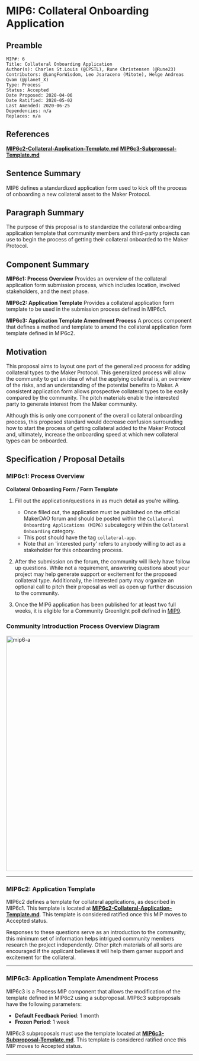 # MIP6: Collateral Onboarding Application

## Preamble
```
MIP#: 6
Title: Collateral Onboarding Application
Author(s): Charles St.Louis (@CPSTL), Rune Christensen (@Rune23)
Contributors: @LongForWisdom, Leo Jsaraceno (Mitote), Helge Andreas Qvam (@planet_X)
Type: Process
Status: Accepted
Date Proposed: 2020-04-06
Date Ratified: 2020-05-02
Last Amended: 2020-06-25
Dependencies: n/a
Replaces: n/a
```

## References
**[MIP6c2-Collateral-Application-Template.md](MIP6c2-Collateral-Application-Template.md)**
**[MIP6c3-Subproposal-Template.md](MIP6c3-Subproposal-Template.md)**

## Sentence Summary

MIP6 defines a standardized application form used to kick off the process of onboarding a new collateral asset to the Maker Protocol.

## Paragraph Summary

The purpose of this proposal is to standardize the collateral onboarding application template that community members and third-party projects can use to begin the process of getting their collateral onboarded to the Maker Protocol.

## Component Summary

**MIP6c1: Process Overview**
Provides an overview of the collateral application form submission process, which includes location, involved stakeholders, and the next phase.

**MIP6c2: Application Template**
Provides a collateral application form template to be used in the submission process defined in MIP6c1.

**MIP6c3: Application Template Amendment Process**
A process component that defines a method and template to amend the collateral application form template defined in MIP6c2.

## Motivation

This proposal aims to layout one part of the generalized process for adding collateral types to the Maker Protocol. This generalized process will allow the community to get an idea of what the applying collateral is, an overview of the risks, and an understanding of the potential benefits to Maker. A consistent application form allows prospective collateral types to be easily compared by the community. The pitch materials enable the interested party to generate interest from the Maker community.

Although this is only one component of the overall collateral onboarding process, this proposed standard would decrease confusion surrounding how to start the process of getting collateral added to the Maker Protocol and, ultimately, increase the onboarding speed at which new collateral types can be onboarded.

## Specification / Proposal Details

### MIP6c1: Process Overview

**Collateral Onboarding Form / Form Template**
1.  Fill out the application/questions in as much detail as you're willing.

    -   Once filled out, the application must be published on the official MakerDAO forum and should be posted within the `Collateral Onboarding Applications (MIP6)` subcategory within the `Collateral Onboarding` category.
    -   This post should have the tag `collateral-app.`
    -   Note that an 'interested party' refers to anybody willing to act as a stakeholder for this onboarding process.

2.  After the submission on the forum, the community will likely have follow up questions. While not a requirement, answering questions about your project may help generate support or excitement for the proposed collateral type. Additionally, the interested party may organize an optional call to pitch their proposal as well as open up further discussion to the community.

3. Once the MIP6 application has been published for at least two full weeks, it is eligible for a Community Greenlight poll defined in [MIP9](https://github.com/makerdao/mips/blob/master/MIP9/mip9.md).

### Community Introduction Process Overview Diagram

<img width="635" alt="mip6-a" src="https://user-images.githubusercontent.com/32653033/83067804-49cb6a00-a035-11ea-9841-73b66df52fef.png">

---
### MIP6c2: Application Template

MIP6c2 defines a template for collateral applications, as described in MIP6c1. This template is located at **[MIP6c2-Collateral-Application-Template.md](MIP6c2-Collateral-Application-Template.md)**. This template is considered ratified once this MIP moves to Accepted status.

Responses to these questions serve as an introduction to the community; this minimum set of information helps intrigued community members research the project independently. Other pitch materials of all sorts are encouraged if the applicant believes it will help them garner support and excitement for the collateral.

---
### MIP6c3: Application Template Amendment Process

MIP6c3 is a Process MIP component that allows the modification of the template defined in MIP6c2 using a subproposal. MIP6c3 subproposals have the following parameters:
- **Default Feedback Period**: 1 month
- **Frozen Period**: 1 week

MIP6c3 subproposals must use the template located at  **[MIP6c3-Subproposal-Template.md](MIP6c3-Subproposal-Template.md)**. This template is considered ratified once this MIP moves to Accepted status.

---
